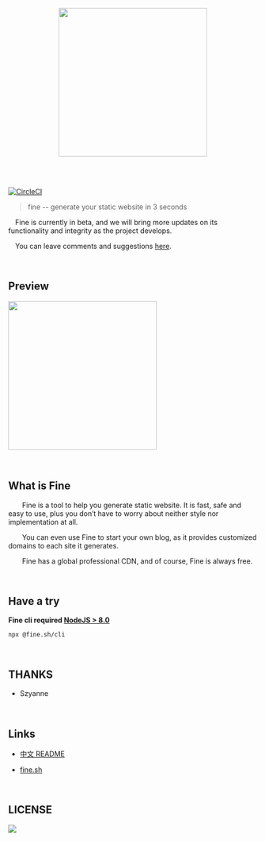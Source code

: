 <p align="center" height="250">
  <img height="300" src="logo.png" align="center"/>
</p>
<br/>
<br/>

[![CircleCI](https://circleci.com/gh/just-fine/fine.sh-cli.svg?style=svg)](https://circleci.com/gh/just-fine/fine.sh-cli)

> fine -- generate your static website in 3 seconds
  
&emsp;Fine is currently in beta, and we will bring more updates on its functionality and integrity as the project develops.
  
&emsp;You can leave comments and suggestions [here](https://github.com/just-fine/fine.sh-cli/issues/new).

<br/>

## Preview

<p align="left" height="250">
  <img height="300" src="fine.sh.gif" align="center"/>
</p>

<br/>

## What is Fine

&emsp;&emsp;Fine is a tool to help you generate static website. It is fast, safe and easy to use, plus you don’t have to worry about neither style nor implementation at all.

&emsp;&emsp;You can even use Fine to start your own blog, as it provides customized domains to each site it generates.

&emsp;&emsp;Fine has a global professional CDN, and of course, Fine is always free.

<br/>

## Have a try

  **Fine cli required [NodeJS > 8.0](https://nodejs.org/)**

   ```
   npx @fine.sh/cli
   ```

<br/>

## THANKS

  -  Szyanne

<br/>

## Links

  - [中文 README](README_CN.md)
  
  - [fine.sh](https://fine.sh)

  
<br/>

## LICENSE


<a href="https://app.fossa.io/projects/git%2Bgithub.com%2Fjust-fine%2Ffine.sh-cli?ref=badge_large" alt="FOSSA Status"><img src="https://app.fossa.io/api/projects/git%2Bgithub.com%2Fjust-fine%2Ffine.sh-cli.svg?type=large"/></a>

<br/>
<br/>
